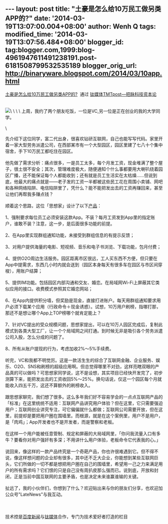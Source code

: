 --- layout: post title: "土豪是怎么给10万民工做另类APP的?" date:
'2014-03-19T13:07:00.004+08:00' author: Wenh Q tags: modified\_time:
'2014-03-19T13:07:56.484+08:00' blogger\_id:
tag:blogger.com,1999:blog-4961947611491238191.post-6181508799532535189
blogger\_orig\_url: http://binaryware.blogspot.com/2014/03/10app.html
---
[土豪是怎么给10万民工做另类APP的?](http://www.tmtpost.com/99832.html)  通过
[钛媒体TMTpost—把脉科技资本论](http://www.tmtpost.com/)\
\
\
![](https://images-blogger-opensocial.googleusercontent.com/gadgets/proxy?url=http%3A%2F%2Fwww.tmtpost.com%2Fwp-content%2Fuploads%2F2014%2F03%2F139519241440.jpg&container=blogger&gadget=a&rewriteMime=image%2F*)\
\
 \
\
上周，我约了两个朋友吃饭，一位是VC,另一位是正在创业的我的大学同学。\
\
\

先介绍下这位同学，富二代出身，很喜欢钻研互联网，自己也能写写代码。家里开着一家大型劳务派遣公司，在西部某市有一个大型园区，园区里建了七八十个集中宿舍，手下10万民工都吃住在园区。\
\
他先做了需求分析：痛点很多，一是员工太多，每个月发工资，现金堆满了整个屋子，很土很不安全；其次，管理难度极大，随便通知个什么事都要用大喇叭绕着园区广播，还不能保证每个人都能收到；还有就是员工生活实在太枯燥……但说到底，他最大的痛点就是——老子发的工资一半都被这些民工花在周围小卖铺、网吧和各种网络陷阱、电信陷阱里了，凭什么？能不能把发出去的工资再赚回来，甚至让他们再帮我多赚点钱？\
\
顺着这个思路，这位「思想家」设计了以下[产品](http://www.tmtpost.com/tag/%E4%BA%A7%E5%93%81)：\
\
1、强制要求每位员工必须安装这款App。不装？每月工资发到App里的指定账户，谁敢不装？注意，这一步，是后面很多功能的前提。\
\
2、在App里实现群组通知功能，未接受到群组信息的有提示反馈；\
\
3、对用户提供海量的电影、短视频、音乐和电子书浏览、下载功能，包月付费；\
\
4、提供O2O周边生活服务。园区距离市区很远，工人买东西不方便，但只要在App中提需求，东西几小时内就会送到（园区本身每天有很多车在园区与市区间穿梭），用账户结算；\
\
5、提供IM功能。包括园区内部沟通和交友、婚恋。在局域网Wi-Fi上屏蔽其它类似应用的接口。收费模式参照其它婚恋网站；\
\
6、在App内提供积分墙，但奖励是现金，直接打进账户。每天用群组通知要求用户必须下载某个应用（行政命令＋现金诱惑）。试想，10万用户刷榜，指哪打那，那还不是想让哪个App上TOP榜哪个就肯定能上？\
\
7、针对VC提出的受众规模问题，思想家提出，可以在10万人园区完成后，复制此模式到各类大型工厂，让一个个局域网之间打通。到时候无非是吸引各个劳务派遣公司入股，怎么分成的问题了。\
\
8、所有从账户提现的行为，考虑加收2%～5%手续费。\
\
听完，VC和我都不明觉厉。这是一款活生生的综合了互联网金融、企业服务、娱乐、O2O、SNS和刷榜的超级应用啊。但总觉得哪里不对劲，这样亮瞎双眼的产品真的可以做吗？可思想家同学说，这不是设想，其实项目已经快开发完了，初步测算下来，能把发出去的工资收回5%～25%。换句话说，仅这一个园区每个月就能收入四五千万，这还不算额外的刷榜收入。\
\
跟思想家聊完，我们想了很多。这么多年我们好不容易学会的一点点互联网产品的「标准」在这里统统不适用：互联网产品讲究用户体验？但在这里，它只需要强迫用户；互联网创业讲究专注，可它偏偏就什么都做；互联网公司需要开放，但在这里，前提却是要把用户圈在围墙里。而根源，就是在这个案例里，用户不是用户，是「肉鸡」；App开发者也不是开发者，而是警察和老板。\
\
在这样一个用户能被任意管制、规定和屏蔽的大局域网里，「你问我流量入口有多牛？要看你对用户强奸有多深；不用讲什么用户体验，老板命令它代表我的心。」\
\
说回来，像这样的一款产品终究是一个奇葩产品，你也许很难遇到它。但不得不说，像这样想问题的企业却有很多，其中还不乏大企业，你能想到某些互联网巨头，它们所做的一切不都是想把用户圈在自己的围墙里，希望用一己之力来满足用户的所有需求吗？它们恨的只是自己没有周扒皮那么强而已。说到底，开放和封闭，正是当前中国互联网的主要矛盾，也是决定未来谁赢谁输的关键。\
\
扯远了，我的小伙伴们，你想到了什么？欢迎贴出来与你的朋友们分享，也欢迎加公众号"LateNews"与我互动。\
\
 \
\
技术控是[百度新闻](http://news.baidu.com/)与[钛媒体](http://www.tmtpost.com/)合作，专门为技术爱好者打造的栏目
